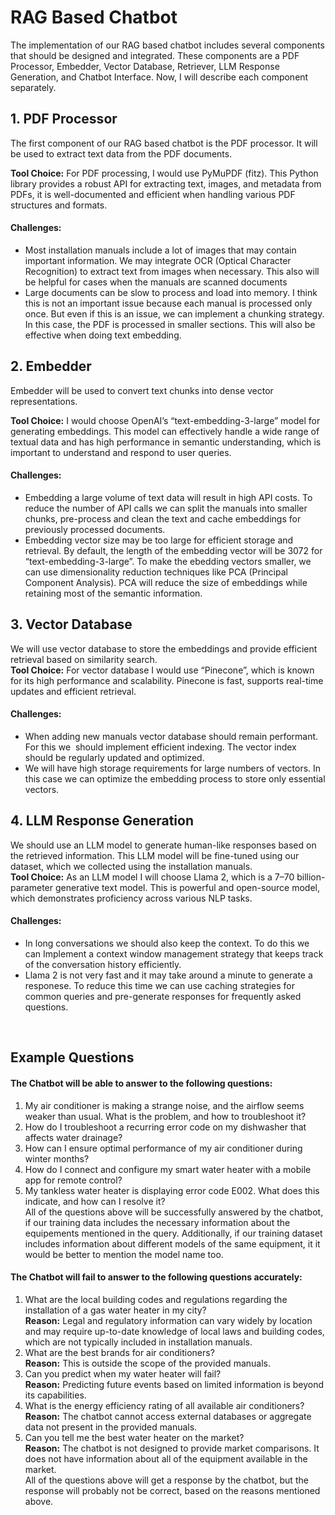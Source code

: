 # RAG Based Chatbot

The implementation of our RAG based chatbot includes several components that should be designed and integrated. These components are a PDF Processor, Embedder, Vector Database, Retriever, LLM Response Generation, and Chatbot Interface. Now, I will describe each component separately. 

## 1. PDF Processor
The first component of our RAG based chatbot is the PDF processor. It will be used to extract text data from the PDF documents.<br/>

**Tool Choice:** For PDF processing, I would use PyMuPDF (fitz). This Python library provides a robust API for extracting text, images, and metadata from PDFs, it is well-documented and efficient when handling various PDF structures and formats.

#### Challenges:
- Most installation manuals include a lot of images that may contain important information. We may integrate OCR (Optical Character Recognition) to extract text from images when necessary. This also will be helpful for cases when the manuals are scanned documents
- Large documents can be slow to process and load into memory. I think this is not an important issue because each manual is processed only once. But even if this is an issue, we can implement a chunking strategy. In this case, the PDF is processed in smaller sections. This will also be effective when doing text embedding. 


## 2. Embedder
Embedder will be used to convert text chunks into dense vector representations.<br/>

**Tool Choice:** I would choose OpenAI’s “text-embedding-3-large” model for generating embeddings. This model can effectively handle a wide range of textual data and has high performance in semantic understanding, which is important to understand and respond to user queries.
#### Challenges: 
- Embedding a large volume of text data will result in high API costs. To reduce the number of API calls we can split the manuals into smaller chunks, pre-process and clean the text and cache embeddings for previously processed documents.
- Embedding vector size may be too large for efficient storage and retrieval. By default, the length of the embedding vector will be 3072 for “text-embedding-3-large”. To make the ebedding vectors smaller, we can use dimensionality reduction techniques like PCA (Principal Component Analysis). PCA will reduce the size of embeddings while retaining most of the semantic information.

## 3. Vector Database
We will use vector database to store the embeddings and provide efficient retrieval based on similarity search.<br/>
**Tool Choice:** For vector database I would use “Pinecone”, which is known for its high performance and scalability. Pinecone is fast, supports real-time updates and efficient retrieval.
#### Challenges:
- When adding new manuals vector database should remain performant. For this we  should implement efficient indexing. The vector index should be regularly updated and optimized.
- We will have high storage requirements for large numbers of vectors. In this case we can optimize the embedding process to store only essential vectors.

## 4. LLM Response Generation
We should use an LLM model to generate human-like responses based on the retrieved information. This LLM model will be fine-tuned using our dataset, which we collected using the installation manuals.<br/>
**Tool Choice:** As an LLM model I will choose Llama 2, which is a 7–70 billion-parameter generative text model. This is powerful and open-source model, which demonstrates proficiency across various NLP tasks.
#### Challenges:
- In long conversations we should also keep the context. To do this we can Implement a context window management strategy that keeps track of the conversation history efficiently. 
- Llama 2 is not very fast and it may take around a minute to generate a responese. To reduce this time we can use caching strategies for common queries and pre-generate responses for frequently asked questions.

<br/>

## Example Questions
#### The Chatbot will be able to answer to the following questions:
1. My air conditioner is making a strange noise, and the airflow seems weaker than usual. What is the problem, and how to troubleshoot it?
2. How do I troubleshoot a recurring error code on my dishwasher that affects water drainage?
3. How can I ensure optimal performance of my air conditioner during winter months?
4. How do I connect and configure my smart water heater with a mobile app for remote control?
5. My tankless water heater is displaying error code E002. What does this indicate, and how can I resolve it?<br/>
All of the questions above will be successfully answered by the chatbot, if our training data includes the necessary information about the equipements mentioned in the query. Additionally, if our training dataset includes information about different models of the same equipment, it it would be better to mention the model name too. 


#### The Chatbot will fail to answer to the following questions accurately:
1. What are the local building codes and regulations regarding the installation of a gas water heater in my city?<br/>
**Reason:** Legal and regulatory information can vary widely by location and may require up-to-date knowledge of local laws and building codes, which are not typically included in installation manuals.
2. What are the best brands for air conditioners?<br/>
**Reason:** This is outside the scope of the provided manuals.
3. Can you predict when my water heater will fail?<br/>
**Reason:** Predicting future events based on limited information is beyond its capabilities.
4. What is the energy efficiency rating of all available air conditioners?<br/>
**Reason:** The chatbot cannot access external databases or aggregate data not present in the provided manuals.
5. Can you tell me the best water heater on the market?<br/>
**Reason:** The chatbot is not designed to provide market comparisons. It does not have information about all of the equipment available in the market.<br/>
All of the questions above will get a response by the chatbot, but the response will probably not be correct, based on the reasons mentioned above. 
